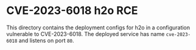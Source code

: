 # CVE-2023-6018 h2o RCE
This directory contains the deployment configs for h2o in a configuration
vulnerable to CVE-2023-6018.
The deployed service has name `cve-2023-6018` and listens on port `80`.